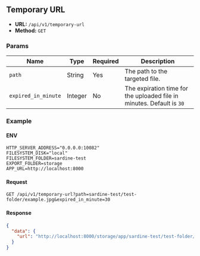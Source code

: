 ## Temporary URL

- **URL:** `/api/v1/temporary-url`
- **Method:** `GET`

### Params

| Name                | Type    | Required | Description                                                           |
| ------------------- | ------- | -------- | --------------------------------------------------------------------- |
| `path`              | String  | Yes      | The path to the targeted file.                                        |
| `expired_in_minute` | Integer | No       | The expiration time for the uploaded file in minutes. Default is `30` |

### Example

#### ENV

```env
HTTP_SERVER_ADDRESS="0.0.0.0:10082"
FILESYSTEM_DISK="local"
FILESYSTEM_FOLDER=sardine-test
EXPORT_FOLDER=storage
APP_URL=http://localhost:8000
```

#### Request

```http
GET /api/v1/temporary-url?path=sardine-test/test-folder/example.jpg&expired_in_minute=30
```

#### Response

```json
{
  "data": {
    "url": "http://localhost:8000/storage/app/sardine-test/test-folder/example.jpg"
  }
}
```

